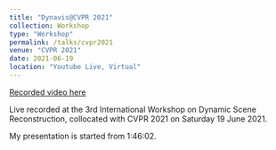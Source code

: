 ```yaml
---
title: "Dynavis@CVPR 2021"
collection: Workshop
type: "Workshop"
permalink: /talks/cvpr2021
venue: "CVPR 2021"
date: 2021-06-19
location: "Youtube Live, Virtual"
---
```


[Recorded video here](https://www.youtube.com/watch?v=SVSNU6vKwwY)

Live recorded at the 3rd International Workshop on Dynamic Scene Reconstruction, collocated with CVPR 2021 on Saturday 19 June 2021.

My presentation is started from 1:46:02.
